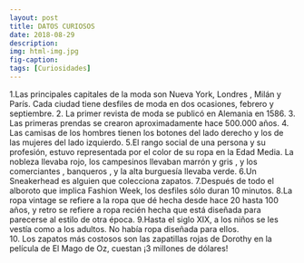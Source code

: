 ```yaml
---
layout: post
title: DATOS CURIOSOS
date: 2018-08-29
description: 
img: html-img.jpg 
fig-caption: 
tags: [Curiosidades]
---
```



1.Las principales capitales de la moda son Nueva York, Londres , Milán y París. Cada ciudad tiene desfiles de moda en dos ocasiones, febrero y septiembre.
2. La primer revista de moda se publicó en Alemania en 1586.
3. Las primeras prendas se crearon aproximadamente hace 500.000 años.
4. Las camisas de los hombres tienen los botones del lado derecho y los de las mujeres del lado izquierdo.
5.El rango social de una persona y su profesión, estuvo representada por el color de su ropa en la Edad Media. La nobleza llevaba rojo, los campesinos llevaban marrón y gris , y los comerciantes , banqueros , y la alta burguesía llevaba verde.
6.Un Sneakerhead es alguien que colecciona zapatos.
7.Después de todo el alboroto que implica Fashion Week, los desfiles sólo duran 10 minutos.
8.La ropa vintage se refiere a la ropa que dé hecha desde hace 20 hasta 100 años, y retro se refiere a ropa recién hecha que está diseñada para parecerse al estilo de otra época.
9.Hasta el siglo XIX, a los niños se les vestía como a los adultos. No había ropa diseñada para ellos.  
10. Los zapatos más costosos son las zapatillas rojas de Dorothy en la película de El Mago de Oz, cuestan ¡3 millones de dólares!
